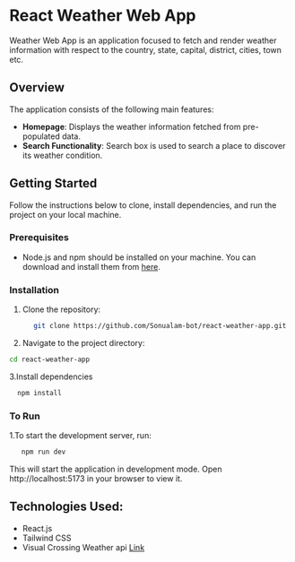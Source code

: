 # React Weather Web App

Weather Web App is an application focused to fetch and render weather information with respect to the country, state, capital, district, cities, town etc.

## Overview

The application consists of the following main features:

- **Homepage**: Displays the weather information fetched from pre-populated data.
- **Search Functionality**: Search box is used to search a place to discover its weather condition.


## Getting Started

Follow the instructions below to clone, install dependencies, and run the project on your local machine.

### Prerequisites

- Node.js and npm should be installed on your machine. You can download and install them from [here](https://nodejs.org/).

### Installation

1. Clone the repository:
```bash
      git clone https://github.com/Sonualam-bot/react-weather-app.git
   ```

2. Navigate to the project directory:
  ```bash
  cd react-weather-app
  ```

3.Install dependencies
   ```bash
     npm install
   ```

### To Run

1.To start the development server, run:
 ```bash
    npm run dev
   ```
This will start the application in development mode. Open http://localhost:5173 in your browser to view it.


## Technologies Used:
- React.js
- Tailwind CSS
- Visual Crossing Weather api [Link](https://rapidapi.com/visual-crossing-corporation-visual-crossing-corporation-default/api/visual-crossing-weather)



